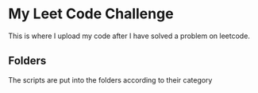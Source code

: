 # My Leet Code Challenge

This is where I upload my code after I have solved a problem on leetcode.

## Folders
The scripts are put into the folders according to their category